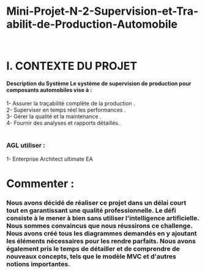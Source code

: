 # Mini-Projet-N-2-Supervision-et-Tra-abilit-de-Production-Automobile
<BR>
<H1>I. CONTEXTE DU PROJET</H1> 
<H4>Description du Système Le système de supervision de production pour composants automobiles vise à : </H4>
   1- Assurer la traçabilité complète de la production .<BR>
   2- Superviser en temps réel les performances .<BR>
   3- Gérer la qualité et la maintenance .<BR>
   4- Fournir des analyses et rapports détaillés.<BR>
   <BR>
   <H3>AGL utiliser : </H3>
   1-  Enterprise Architect ultimate EA <BR>
    <H1>Commenter : </H1> 
  <H3> Nous avons décidé de réaliser ce projet dans un délai court tout en garantissant une qualité professionnelle. Le défi consiste à le mener à bien sans utiliser l'intelligence artificielle. Nous sommes convaincus que nous réussirons ce challenge. Nous avons créé tous les diagrammes demandés en y ajoutant les éléments nécessaires pour les rendre parfaits. Nous avons également pris le temps de détailler et de comprendre de nouveaux concepts, tels que le modèle MVC et d'autres notions importantes. </H3>
